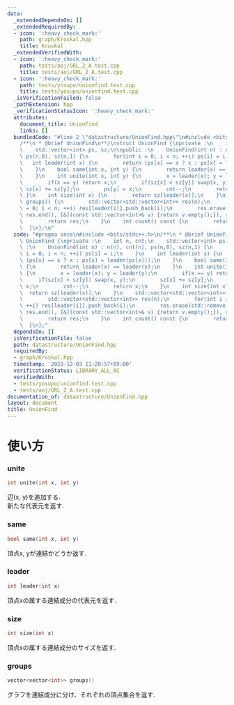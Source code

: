 ```yaml
---
data:
  _extendedDependsOn: []
  _extendedRequiredBy:
  - icon: ':heavy_check_mark:'
    path: graph/Kruskal.hpp
    title: Kruskal
  _extendedVerifiedWith:
  - icon: ':heavy_check_mark:'
    path: tests/aoj/GRL_2_A.test.cpp
    title: tests/aoj/GRL_2_A.test.cpp
  - icon: ':heavy_check_mark:'
    path: tests/yosupo/unionfind.test.cpp
    title: tests/yosupo/unionfind.test.cpp
  _isVerificationFailed: false
  _pathExtension: hpp
  _verificationStatusIcon: ':heavy_check_mark:'
  attributes:
    document_title: UnionFind
    links: []
  bundledCode: "#line 2 \"datastructure/UnionFind.hpp\"\n#include <bits/stdc++.h>\n\
    /**\n * @brief UnionFind\n**/\nstruct UnionFind {\nprivate :\n    int n, cnt;\n\
    \    std::vector<int> ps, sz;\n\npublic :\n    UnionFind(int n) : n(n), cnt(n),\
    \ ps(n,0), sz(n,1) {\n        for(int i = 0; i < n; ++i) ps[i] = i;\n    }\n \
    \   int leader(int x) {\n        return (ps[x] == x ? x : ps[x] = leader(ps[x]));\n\
    \    }\n    bool same(int x, int y) {\n        return leader(x) == leader(y);\n\
    \    }\n    int unite(int x, int y) {\n        x = leader(x); y = leader(y);\n\
    \        if(x == y) return x;\n        if(sz[x] < sz[y]) swap(x, y);\n       \
    \ sz[x] += sz[y];\n        ps[y] = x;\n        cnt--;\n        return x;\n   \
    \ }\n    int size(int x) {\n        return sz[leader(x)];\n    }\n    std::vector<std::vector<int>>\
    \ groups() {\n        std::vector<std::vector<int>> res(n);\n        for(int i\
    \ = 0; i < n; ++i) res[leader(i)].push_back(i);\n        res.erase(std::remove_if(res.begin(),\
    \ res.end(), [&](const std::vector<int>& v) {return v.empty();}), res.end());\n\
    \        return res;\n    }\n    int count() const {\n        return cnt;\n  \
    \  }\n};\n"
  code: "#pragma once\n#include <bits/stdc++.h>\n/**\n * @brief UnionFind\n**/\nstruct\
    \ UnionFind {\nprivate :\n    int n, cnt;\n    std::vector<int> ps, sz;\n\npublic\
    \ :\n    UnionFind(int n) : n(n), cnt(n), ps(n,0), sz(n,1) {\n        for(int\
    \ i = 0; i < n; ++i) ps[i] = i;\n    }\n    int leader(int x) {\n        return\
    \ (ps[x] == x ? x : ps[x] = leader(ps[x]));\n    }\n    bool same(int x, int y)\
    \ {\n        return leader(x) == leader(y);\n    }\n    int unite(int x, int y)\
    \ {\n        x = leader(x); y = leader(y);\n        if(x == y) return x;\n   \
    \     if(sz[x] < sz[y]) swap(x, y);\n        sz[x] += sz[y];\n        ps[y] =\
    \ x;\n        cnt--;\n        return x;\n    }\n    int size(int x) {\n      \
    \  return sz[leader(x)];\n    }\n    std::vector<std::vector<int>> groups() {\n\
    \        std::vector<std::vector<int>> res(n);\n        for(int i = 0; i < n;\
    \ ++i) res[leader(i)].push_back(i);\n        res.erase(std::remove_if(res.begin(),\
    \ res.end(), [&](const std::vector<int>& v) {return v.empty();}), res.end());\n\
    \        return res;\n    }\n    int count() const {\n        return cnt;\n  \
    \  }\n};"
  dependsOn: []
  isVerificationFile: false
  path: datastructure/UnionFind.hpp
  requiredBy:
  - graph/Kruskal.hpp
  timestamp: '2023-12-03 11:28:57+09:00'
  verificationStatus: LIBRARY_ALL_AC
  verifiedWith:
  - tests/yosupo/unionfind.test.cpp
  - tests/aoj/GRL_2_A.test.cpp
documentation_of: datastructure/UnionFind.hpp
layout: document
title: UnionFind
---
```

# 使い方
### unite
```c++
int unite(int x, int y)
```
辺(x, y)を追加する.<br>
新たな代表元を返す.<br>
### same
```c++
bool same(int x, int y)
```
頂点x, yが連結かどうか返す.
### leader
```c++
int leader(int x)
```
頂点xの属する連結成分の代表元を返す.
### size
```c++
int size(int x)
```
頂点xの属する連結成分のサイズを返す.
### groups
```c++
vector<vector<int>> groups()
```
グラフを連結成分に分け、それぞれの頂点集合を返す.